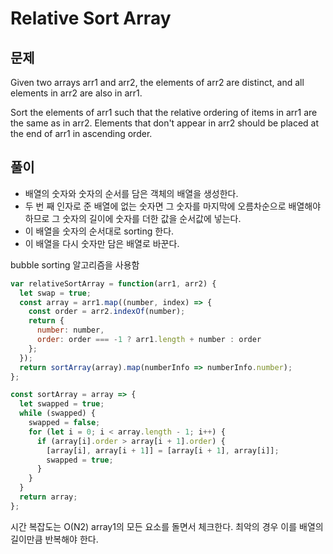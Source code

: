 # Relative Sort Array

## 문제

Given two arrays arr1 and arr2, the elements of arr2 are distinct, and all elements in arr2 are also in arr1.

Sort the elements of arr1 such that the relative ordering of items in arr1 are the same as in arr2. Elements that don't appear in arr2 should be placed at the end of arr1 in ascending order.

## 풀이

- 배열의 숫자와 숫자의 순서를 담은 객체의 배열을 생성한다.
- 두 번 째 인자로 준 배열에 없는 숫자면 그 숫자를 마지막에 오름차순으로 배열해야 하므로 그 숫자의 길이에 숫자를 더한 값을 순서값에 넣는다.
- 이 배열을 숫자의 순서대로 sorting 한다.
- 이 배열을 다시 숫자만 담은 배열로 바꾼다.

bubble sorting 알고리즘을 사용함

```js
var relativeSortArray = function(arr1, arr2) {
  let swap = true;
  const array = arr1.map((number, index) => {
    const order = arr2.indexOf(number);
    return {
      number: number,
      order: order === -1 ? arr1.length + number : order
    };
  });
  return sortArray(array).map(numberInfo => numberInfo.number);
};

const sortArray = array => {
  let swapped = true;
  while (swapped) {
    swapped = false;
    for (let i = 0; i < array.length - 1; i++) {
      if (array[i].order > array[i + 1].order) {
        [array[i], array[i + 1]] = [array[i + 1], array[i]];
        swapped = true;
      }
    }
  }
  return array;
};
```

시간 복잡도는 O(N2)
array1의 모든 요소를 돌면서 체크한다. 최악의 경우 이를 배열의 길이만큼 반복해야 한다.
